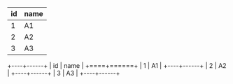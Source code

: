 |id|name|
|:-|:-|
|1|A1|
|2|A2|
|3|A3|

+----+------+
| id | name |
+====+======+
| 1  | A1   |
+----+------+
| 2  | A2   |
+----+------+
| 3  | A3   |
+----+------+
